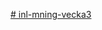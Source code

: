 [# inl-mning-vecka3](https://media.gettyimages.com/id/1353263851/vector/verified-stamp-imprint-seal-template-grunge-effect-vector-stock-illustration.jpg?s=2048x2048&w=gi&k=20&c=GpShL-MC9fJ0OXG3UqeSYpWVGhphhT57E044rpbepns=)

